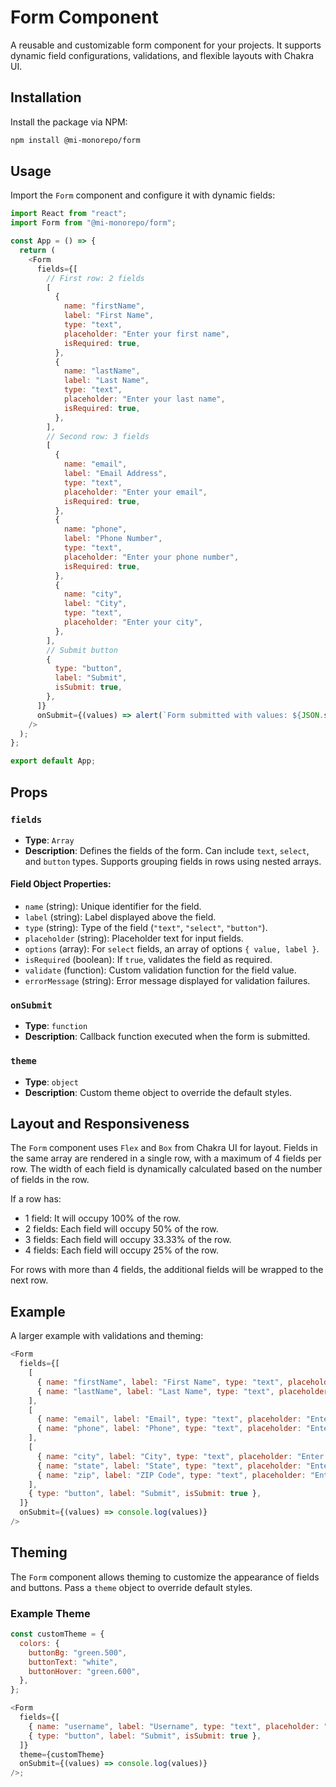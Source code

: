 # Form Component

A reusable and customizable form component for your projects. It supports dynamic field configurations, validations, and flexible layouts with Chakra UI.

## Installation

Install the package via NPM:

```bash
npm install @mi-monorepo/form
```

## Usage

Import the `Form` component and configure it with dynamic fields:

```javascript
import React from "react";
import Form from "@mi-monorepo/form";

const App = () => {
  return (
    <Form
      fields={[
        // First row: 2 fields
        [
          {
            name: "firstName",
            label: "First Name",
            type: "text",
            placeholder: "Enter your first name",
            isRequired: true,
          },
          {
            name: "lastName",
            label: "Last Name",
            type: "text",
            placeholder: "Enter your last name",
            isRequired: true,
          },
        ],
        // Second row: 3 fields
        [
          {
            name: "email",
            label: "Email Address",
            type: "text",
            placeholder: "Enter your email",
            isRequired: true,
          },
          {
            name: "phone",
            label: "Phone Number",
            type: "text",
            placeholder: "Enter your phone number",
            isRequired: true,
          },
          {
            name: "city",
            label: "City",
            type: "text",
            placeholder: "Enter your city",
          },
        ],
        // Submit button
        {
          type: "button",
          label: "Submit",
          isSubmit: true,
        },
      ]}
      onSubmit={(values) => alert(`Form submitted with values: ${JSON.stringify(values)}`)}
    />
  );
};

export default App;
```

## Props

### `fields`
- **Type**: `Array`
- **Description**: Defines the fields of the form. Can include `text`, `select`, and `button` types. Supports grouping fields in rows using nested arrays.

#### Field Object Properties:
- `name` (string): Unique identifier for the field.
- `label` (string): Label displayed above the field.
- `type` (string): Type of the field (`"text"`, `"select"`, `"button"`).
- `placeholder` (string): Placeholder text for input fields.
- `options` (array): For `select` fields, an array of options `{ value, label }`.
- `isRequired` (boolean): If `true`, validates the field as required.
- `validate` (function): Custom validation function for the field value.
- `errorMessage` (string): Error message displayed for validation failures.

### `onSubmit`
- **Type**: `function`
- **Description**: Callback function executed when the form is submitted.

### `theme`
- **Type**: `object`
- **Description**: Custom theme object to override the default styles.

## Layout and Responsiveness

The `Form` component uses `Flex` and `Box` from Chakra UI for layout. Fields in the same array are rendered in a single row, with a maximum of 4 fields per row. The width of each field is dynamically calculated based on the number of fields in the row.

If a row has:
- 1 field: It will occupy 100% of the row.
- 2 fields: Each field will occupy 50% of the row.
- 3 fields: Each field will occupy 33.33% of the row.
- 4 fields: Each field will occupy 25% of the row.

For rows with more than 4 fields, the additional fields will be wrapped to the next row.

## Example

A larger example with validations and theming:

```javascript
<Form
  fields={[
    [
      { name: "firstName", label: "First Name", type: "text", placeholder: "First name", isRequired: true },
      { name: "lastName", label: "Last Name", type: "text", placeholder: "Last name", isRequired: true },
    ],
    [
      { name: "email", label: "Email", type: "text", placeholder: "Enter your email", isRequired: true },
      { name: "phone", label: "Phone", type: "text", placeholder: "Enter your phone number" },
    ],
    [
      { name: "city", label: "City", type: "text", placeholder: "Enter your city" },
      { name: "state", label: "State", type: "text", placeholder: "Enter your state" },
      { name: "zip", label: "ZIP Code", type: "text", placeholder: "Enter your ZIP code" },
    ],
    { type: "button", label: "Submit", isSubmit: true },
  ]}
  onSubmit={(values) => console.log(values)}
/>
```

## Theming

The `Form` component allows theming to customize the appearance of fields and buttons. Pass a `theme` object to override default styles.

### Example Theme

```javascript
const customTheme = {
  colors: {
    buttonBg: "green.500",
    buttonText: "white",
    buttonHover: "green.600",
  },
};

<Form
  fields={[
    { name: "username", label: "Username", type: "text", placeholder: "Enter your username", isRequired: true },
    { type: "button", label: "Submit", isSubmit: true },
  ]}
  theme={customTheme}
  onSubmit={(values) => console.log(values)}
/>;
```
